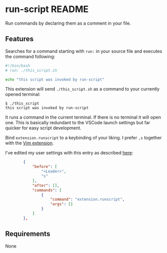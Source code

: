 # run-script README

Run commands by declaring them as a comment in your file.

## Features

Searches for a command starting with `run:` in your source file and executes the command following:

```bash
#!/bin/bash
# run: ./this_script.sh

echo "this script was invoked by run-script"
```

This extension will send `./this_script.sh` as a command to your currently opened terminal:

```
$ ./this_script
this script was invoked by run-script
```

It runs a command in the current terminal. If there is no terminal it will open one. This is basically redundant to the VSCode launch settings but far quicker for easy script development.

Bind `extension.runscript` to a keybinding of your liking. I prefer `,s` together with the [Vim extension](http://aka.ms/vscodevim).

I've edited my user settings with this entry as described [here](https://github.com/VSCodeVim/Vim#quick-example):

```json
        {
            "before": [
                "<Leader>",
                "s"
            ],
            "after": [],
            "commands": [
                {
                    "command": "extension.runscript",
                    "args": []
                }
            ]
        },
```

## Requirements

None
